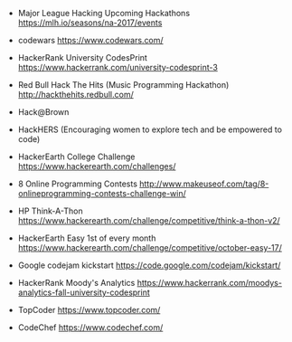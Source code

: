 - Major League Hacking Upcoming Hackathons
https://mlh.io/seasons/na-2017/events

- codewars
https://www.codewars.com/

- HackerRank University CodesPrint
https://www.hackerrank.com/university-codesprint-3

- Red Bull Hack The Hits (Music Programming Hackathon)
http://hackthehits.redbull.com/

- Hack@Brown

- HackHERS (Encouraging women to explore tech and be empowered to code)

- HackerEarth College Challenge
https://www.hackerearth.com/challenges/

- 8 Online Programming Contests
http://www.makeuseof.com/tag/8-onlineprogramming-contests-challenge-win/

- HP Think-A-Thon
https://www.hackerearth.com/challenge/competitive/think-a-thon-v2/

- HackerEarth Easy 1st of every month
https://www.hackerearth.com/challenge/competitive/october-easy-17/

- Google codejam kickstart
https://code.google.com/codejam/kickstart/

- HackerRank Moody's Analytics
https://www.hackerrank.com/moodys-analytics-fall-university-codesprint

- TopCoder
https://www.topcoder.com/

- CodeChef
https://www.codechef.com/
